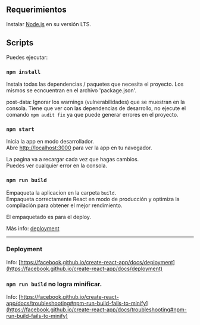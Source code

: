 ## Requerimientos

Instalar [Node.js](https://nodejs.org/en/) en su versión LTS.

## Scripts

Puedes ejecutar:

### `npm install`

Instala todas las dependencias / paquetes que necesita el proyecto. Los mismos se ecncuentran en el archivo 'package.json'.

post-data: Ignorar los warnings (vulnerabilidades) que se muestran en la consola. Tiene que ver con las dependencias de desarrollo, no ejecute el comando `npm audit fix` ya que puede generar errores en el proyecto.

### `npm start`

Inicia la app en modo desarrollador.\
Abre [http://localhost:3000](http://localhost:3000) para ver la app en tu navegador.

La pagina va a recargar cada vez que hagas cambios.\
Puedes ver cualquier error en la consola.

### `npm run build`

Empaqueta la aplicacion en la carpeta `build`.\
Empaqueta correctamente React en modo de producción y optimiza la compilación para obtener el mejor rendimiento.

El empaquetado es para el deploy.

Más info: [deployment](https://facebook.github.io/create-react-app/docs/deployment)

---
### Deployment

Info: [https://facebook.github.io/create-react-app/docs/deployment](https://facebook.github.io/create-react-app/docs/deployment)

### `npm run build` no logra minificar.

Info: [https://facebook.github.io/create-react-app/docs/troubleshooting#npm-run-build-fails-to-minify](https://facebook.github.io/create-react-app/docs/troubleshooting#npm-run-build-fails-to-minify)

